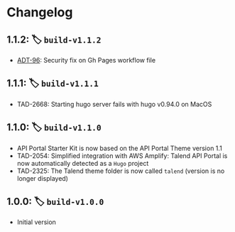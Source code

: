 <!--
  NOTICE: Copyright 2022 Talend SA, Talend, Inc., and affiliates. All Rights Reserved. Customer’s use of the software contained herein is subject to the terms and conditions of the Agreement between Customer and Talend.
-->

# Changelog

## 1.1.2: :label: `build-v1.1.2`

* [ADT-96](https://jira.talendforge.org/browse/ADT-96): Security fix on Gh Pages workflow file

## 1.1.1: :label: `build-v1.1.1`

* TAD-2668: Starting hugo server fails with hugo v0.94.0 on MacOS

## 1.1.0: :label: `build-v1.1.0`

* API Portal Starter Kit is now based on the API Portal Theme version 1.1
* TAD-2054: Simplified integration with AWS Amplify: Talend API Portal is now automatically detected as a `Hugo` project
* TAD-2325: The Talend theme folder is now called `talend` (version is no longer displayed)

## 1.0.0: :label: `build-v1.0.0`

* Initial version
